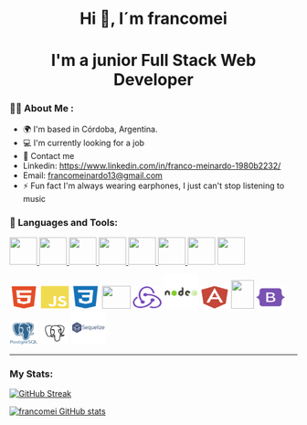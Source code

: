 <div> 
<h1 align="center">Hi 👋, I´m francomei</h1>
</div>
<h1 align="center">I'm a junior Full Stack Web Developer</h1>

### 🙋‍♂️ About Me :

- 🌍 I'm based in Córdoba, Argentina.
- 💻 I'm currently looking for a job
- 📩 Contact me 
- Linkedin: https://www.linkedin.com/in/franco-meinardo-1980b2232/
- Email: francomeinardo13@gmail.com 
- ⚡ Fun fact I'm always wearing earphones, I just can't stop listening to music

<div align="left">
<h3>🚀 Languages and Tools:</h3>

<p align="left"> 
    <a href="https://developer.mozilla.org/en-US/docs/Web/JavaScript" target="_blank"> <img src="https://img.icons8.com/color/48/000000/javascript.png" width="48" height="48"/> </a> 
    <a href="https://www.w3.org/html/" target="_blank"> <img src="https://img.icons8.com/color/48/000000/html-5.png" width="48" height="48"/> </a> 
    <a href="https://www.w3schools.com/css/" target="_blank"> <img src="https://img.icons8.com/color/48/000000/css3.png" width="48" height="48"/> </a> 
    <a href="https://getbootstrap.com" target="_blank"> <img src="https://img.icons8.com/color/48/000000/bootstrap.png" width="48" height="48"/> </a> 
    <a href="https://nodejs.org" target="_blank"> <img src="https://i.imgur.com/XX8lvL7.png" width="48" height="48"/> </a>   
    <a href="https://git-scm.com/" target="_blank"> <img src="https://img.icons8.com/color/48/000000/git.png" width="48" height="48"/> </a> 
    <a target="_blank"> <img src="https://img.icons8.com/color/48/000000/redux.png" width="48" height="48"/> </a> 
    <a target="_blank"> <img src="https://img.icons8.com/office/452/react.png" width="48" height="48"/> </a> 
    
   
</p>

<img src="https://github.com/devicons/devicon/blob/master/icons/html5/html5-plain.svg" width="50" height="40" color="white" />
<img src="https://github.com/devicons/devicon/blob/master/icons/javascript/javascript-plain.svg" width="50" height="40" />
<img src="https://github.com/devicons/devicon/blob/master/icons/css3/css3-plain.svg" width="50" height="40" />
<img src="https://iconscout.com/icon/react-4" width="50" height="40" />
<img src="https://github.com/devicons/devicon/blob/master/icons/redux/redux-original.svg" width="50" height="40" />
<img src="https://github.com/devicons/devicon/blob/master/icons/nodejs/nodejs-original-wordmark.svg" width="60" height="60" />
<img src="https://github.com/devicons/devicon/blob/master/icons/angularjs/angularjs-plain.svg" width="50" height="40" />
<img src="https://git-scm.com/images/logo@2x.png" width="40" height="50" />
<img src="https://github.com/devicons/devicon/blob/master/icons/bootstrap/bootstrap-plain.svg" width="50" height="40" />
<img src="https://github.com/devicons/devicon/blob/master/icons/postgresql/postgresql-plain-wordmark.svg" width="50" height="40" />
    <img src="https://github.com/vorillaz/devicons/blob/master/!SVG/postgresql.svg" width="50" height="40" />
<img src="https://github.com/devicons/devicon/blob/master/icons/sequelize/sequelize-plain-wordmark.svg" width="60" height="60" />
</div>

---

### My Stats:

[![GitHub Streak](https://github-readme-streak-stats.herokuapp.com?user=francomei&theme=highcontrast)](https://git.io/streak-stats)

[![francomei GitHub stats](https://github-readme-stats.vercel.app/api?username=francomei&theme=highcontrast)](https://github.com/anuraghazra/github-readme-stats)
